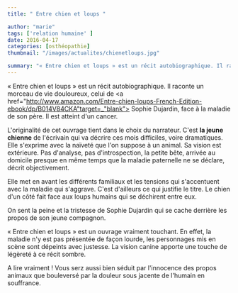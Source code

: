 ```yaml
---
title: " Entre chien et loups "

author: "marie"
tags: ['relation humaine' ]
date: 2016-04-17
categories: [osthéopathie]
thumbnail: "/images/actualites/chienetloups.jpg"

summary: "« Entre chien et loups » est un récit autobiographique. Il raconte un morceau de vie douloureux, celui de Sophie Dujardin, face à la maladie de son père. Il est atteint d'un cancer. "
---
```



« Entre chien et loups » est un récit autobiographique. Il raconte un morceau de vie douloureux, celui de <a href="http://www.amazon.com/Entre-chien-loups-French-Edition-ebook/dp/B014V84CKA"target=_"blank"> Sophie Dujardin</a>, face à la maladie de son père. Il est atteint d'un cancer.


L'originalité de cet ouvrage tient dans le choix du narrateur. C'est <b>la jeune chienne</b> de l'écrivain qui va décrire ces mois difficiles, voire dramatiques. Elle s'exprime avec la naïveté que l'on suppose à un animal. Sa vision est extérieure. Pas d'analyse, pas d'introspection, la petite bête, arrivée au domicile presque en même temps que la maladie paternelle ne se déclare, décrit objectivement.

Elle met en avant les différents familiaux et les tensions qui s'accentuent avec la maladie qui s'aggrave. C'est d'ailleurs ce qui justifie le titre. Le chien d'un côté fait face aux loups humains qui se déchirent entre eux.

On sent la peine et la tristesse de Sophie Dujardin qui se cache derrière les propos de son jeune compagnon.

« Entre chien et loups » est un ouvrage vraiment touchant. En effet, la maladie n'y est pas présentée de façon lourde, les personnages mis en scène sont dépeints avec justesse. La vision canine apporte une touche de légèreté à ce récit sombre.

A lire vraiment ! Vous serz aussi bien séduit par l'innocence des propos animaux que bouleversé par la douleur sous jacente de l'humain en souffrance.